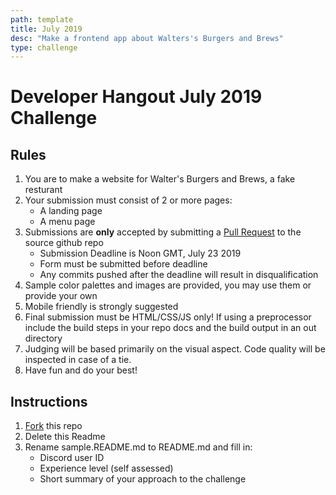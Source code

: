 ```yaml
---
path: template
title: July 2019
desc: "Make a frontend app about Walters's Burgers and Brews"
type: challenge
---
```


# Developer Hangout July 2019 Challenge
## Rules
1. You are to make a website for Walter's Burgers and Brews, a fake resturant
2. Your submission must consist of 2 or more pages:
	- A landing page
	- A menu page
3. Submissions are **only** accepted by submitting a [Pull Request](https://help.github.com/en/articles/about-pull-requests) to the source github repo
	- Submission Deadline is Noon GMT, July 23 2019
	- Form must be submitted before deadline
	- Any commits pushed after the deadline will result in disqualification
4. Sample color palettes and images are provided, you may use them or provide your own
5. Mobile friendly is strongly suggested
6. Final submission must be HTML/CSS/JS only! If using a preprocessor include the build steps in your repo docs and the build output in an out directory
7. Judging will be based primarily on the visual aspect. Code quality will be inspected in case of a tie.
8. Have fun and do your best!

## Instructions
1. [Fork](https://help.github.com/en/articles/fork-a-repo) this repo
2. Delete this Readme
3. Rename sample.README.md to README.md and fill in:
	- Discord user ID
	- Experience level (self assessed)
	- Short summary of your approach to the challenge
